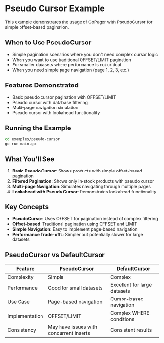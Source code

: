# Pseudo Cursor Example

This example demonstrates the usage of GoPager with PseudoCursor for simple offset-based pagination.

## When to Use PseudoCursor

- Simple pagination scenarios where you don't need complex cursor logic
- When you want to use traditional OFFSET/LIMIT pagination
- For smaller datasets where performance is not critical
- When you need simple page navigation (page 1, 2, 3, etc.)

## Features Demonstrated

- Basic pseudo cursor pagination with OFFSET/LIMIT
- Pseudo cursor with database filtering
- Multi-page navigation simulation
- Pseudo cursor with lookahead functionality

## Running the Example

```bash
cd examples/pseudo-cursor
go run main.go
```

## What You'll See

1. **Basic Pseudo Cursor**: Shows products with simple offset-based pagination
2. **Filtered Pagination**: Shows only in-stock products with pseudo cursor
3. **Multi-page Navigation**: Simulates navigating through multiple pages
4. **Lookahead with Pseudo Cursor**: Demonstrates lookahead functionality

## Key Concepts

- **PseudoCursor**: Uses OFFSET for pagination instead of complex filtering
- **Offset-based**: Traditional pagination using OFFSET and LIMIT
- **Simple Navigation**: Easy to implement page-based navigation
- **Performance Trade-offs**: Simpler but potentially slower for large datasets

## PseudoCursor vs DefaultCursor

| Feature | PseudoCursor | DefaultCursor |
|---------|--------------|---------------|
| Complexity | Simple | Complex |
| Performance | Good for small datasets | Excellent for large datasets |
| Use Case | Page-based navigation | Cursor-based navigation |
| Implementation | OFFSET/LIMIT | Complex WHERE conditions |
| Consistency | May have issues with concurrent inserts | Consistent results |
